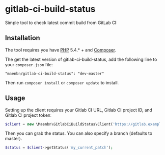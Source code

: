 # gitlab-ci-build-status
Simple tool to check latest commit build from GitLab CI

## Installation

The tool requires you have [PHP](https://php.net) 5.4.* + and [Composer](https://getcomposer.org).

The get the latest version of gitlab-ci-build-status, add the following line to your `composer.json` file:
```
"maenbn/gitlab-ci-build-status": "dev-master"
```
Then run `composer install` or `composer update` to install.

## Usage

Setting up the client requires your Gitlab CI URL, Gitlab CI project ID, and Gitlab CI project token:
```php
$client = new \Maenbn\GitlabCiBuildStatus\Client('https://gitlab.example.com/ci' 'project_id', 'ci_project_token');
```
Then you can grab the status. You can also specify a branch (defaults to master).
```php
$status = $client->getStatus('my_current_patch');
```
